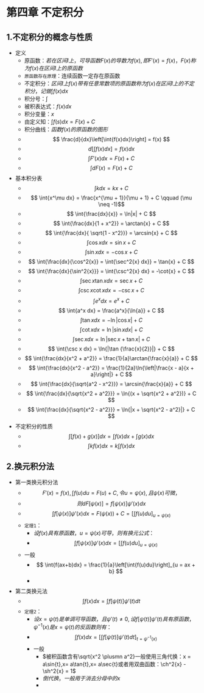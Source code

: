 # 第四章 不定积分

## 1.不定积分的概念与性质

- 定义
  - 原函数：$若在区间I上，可导函数F(x)的导数为f(x),即F'(x)=f(x)，F(x)称为f(x)在区间I上的原函数$
  - `原函数存在原理`：连续函数一定存在原函数
  - 不定积分：$区间I上f(x)带有任意常数项的原函数称为f(x)在区间I上的不定积分，记做\int{f(x)dx}$
  - 积分号：$\int$
  - 被积表达式：$f(x)dx$
  - 积分变量：$x$
  - 由定义知：$\int{f(s)dx} = F(x) + C$
  - 积分曲线：$函数f(x)的原函数的图形$
  - $$ \frac{d}{dx}\left[\int{f(x)dx}\right] = f(x) $$
  - $$ d\left[\int{f(x)dx}\right] = f(x)dx $$
  - $$ \int{F'(x)dx} = F(x) + C $$
  - $$ \int{dF(x)} = F(x) + C $$
- 基本积分表
  - $$ \int{k dx} = kx + C $$
  - $$ \int{x^\mu dx} = \frac{x^{\mu + 1}}{\mu + 1} + C \qquad (\mu \neq -1)$$
  - $$ \int{\frac{dx}{x}} = \ln|x| + C $$
  - $$ \int{\frac{dx}{1 + x^2}} = \arctan{x} + C $$
  - $$ \int{\frac{dx}{ \sqrt{1 - x^2}}} = \arcsin{x} + C $$
  - $$ \int{\cos x dx} = \sin{x} + C $$
  - $$ \int {\sin{x}dx}  = -\cos{x} + C $$
  - $$ \int{\frac{dx}{\cos^2{x}} = \int{\sec^2{x} dx}} = \tan{x} + C $$
  - $$ \int{\frac{dx}{\sin^2{x}}} = \int{\csc^2{x} dx} = -\cot{x} + C $$
  - $$ \int{\sec{x}\tan{x} dx} = \sec{x} + C $$
  - $$ \int{\csc{x}\cot{x} dx} = -\csc{x} + C $$
  - $$ \int{e^x dx} = e^x + C $$
  - $$ \int{a^x dx} = \frac{a^x}{\ln{a}} + C $$
  - $$ \int{\tan x dx} = -\ln{|\cos x|} + C $$
  - $$ \int{\cot x dx} = \ln{|\sin x dx|} + C $$
  - $$ \int{\sec x dx} = \ln{|\sec x + \tan x|} + C $$
  - $$ \int{\csc x dx} = \ln{|\tan {\frac{x}{2}}|} + C $$
  - $$ \int{\frac{dx}{x^2 + a^2}} = \frac{1}{a}\arctan{\frac{x}{a}} + C $$
  - $$ \int{\frac{dx}{x^2 - a^2}} = \frac{1}{2a}\ln{\left|\frac{x - a}{x + a}\right|} + C $$
  - $$ \int{\frac{dx}{\sqrt{a^2 - x^2}}} = \arcsin{\frac{x}{a}} + C $$
  - $$ \int{\frac{dx}{\sqrt{x^2 + a^2}}} = \ln{(x + \sqrt{x^2 + a^2})} + C $$
  - $$ \int{\frac{dx}{\sqrt{x^2 - a^2}}} = \ln{|x + \sqrt{x^2 - a^2}|} + C $$
- 不定积分的性质
  - $$ \int{[f(x) + g(x)]dx} = \int{f(x)dx} + \int{g(x)dx} $$
  - $$ \int{kf(x)dx} = k\int{f(x)dx} $$

## 2.换元积分法

- 第一类换元积分法
  - $$ F'(x) = f(x),\int{f(u)du} = F(u) + C ,令u = \psi(x),且\psi(x)可微，$$
  - $$ 则dF[\psi(x)] = f[\psi(x)]\psi'(x)dx $$
  - $$ \int{f[\psi(x)]\psi'(x)dx} = F(\psi(x)) + C = \left[\int{f(u)du}\right]_{u = \psi(x)} $$
  - `定理1`：
    - $设f(x)具有原函数，u = \psi(x)可导，则有换元公式：$
    - $$ \int{f[\psi(x)]\psi'(x)dx} = \left[\int{f(u)du}\right]_{u = \psi(x)} $$
  - 一般
    - $$ \int{f(ax+b)dx} = \frac{1}{a}\left[\int{f(u)du}\right]_{u = ax + b} $$
    - $$  $$
- 第二类换元法
  - $$ \int{f(x)dx} = \int{f[\psi(t)]\psi'(t) dt} $$
  - `定理2`：
    - $设x=\psi(t)是单调可导函数，且\psi'(t)\neq 0,设f[\psi(t)]\psi'(t)具有原函数，\psi^{-1}(x)是x= \psi(t)的反函数则有：$
    - $$ \int{f(x)dx} = \left[\int{f[\psi(t)]\psi'(t) dt}\right]_{t =\psi^{-1}(x) }$$
    - 一般
      - $被积函数含有\sqrt{x^2 \plusmn a^2}一般使用三角代换：x = a\sin{t},x= a\tan{t},x= a\sec{t}或者用双曲函数：\ch^2{x} - \sh^2{x} = 1$
      - $倒代换，一般用于消去分母中的x$
      - 